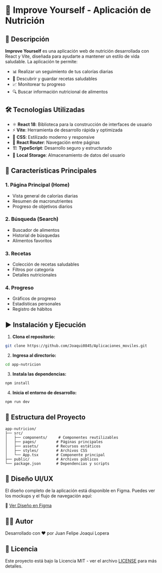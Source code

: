 # 📱 Improve Yourself - Aplicación de Nutrición

## 📖 Descripción

**Improve Yourself** es una aplicación web de nutrición desarrollada con React y Vite, diseñada para ayudarte a mantener un estilo de vida saludable. La aplicación te permite:

- 📊 Realizar un seguimiento de tus calorías diarias
- 🍳 Descubrir y guardar recetas saludables
- 📈 Monitorear tu progreso
- 🔍 Buscar información nutricional de alimentos

## 🛠 Tecnologías Utilizadas

- ⚛️ **React 18**: Biblioteca para la construcción de interfaces de usuario
- ⚡ **Vite**: Herramienta de desarrollo rápida y optimizada
- 🎨 **CSS**: Estilizado moderno y responsive
- 📱 **React Router**: Navegación entre páginas
- 🏗 **TypeScript**: Desarrollo seguro y estructurado
- 💾 **Local Storage**: Almacenamiento de datos del usuario

## 📱 Características Principales

### 1. Página Principal (Home)
- Vista general de calorías diarias
- Resumen de macronutrientes
- Progreso de objetivos diarios

### 2. Búsqueda (Search)
- Buscador de alimentos
- Historial de búsquedas
- Alimentos favoritos

### 3. Recetas
- Colección de recetas saludables
- Filtros por categoría
- Detalles nutricionales

### 4. Progreso
- Gráficos de progreso
- Estadísticas personales
- Registro de hábitos

## ▶️ Instalación y Ejecución

1. **Clona el repositorio:**
```bash
git clone https://github.com/Joaqui0845/Aplicaciones_moviles.git
```

2. **Ingresa al directorio:**
```bash
cd app-nutricion
```

3. **Instala las dependencias:**
```bash
npm install
```

4. **Inicia el entorno de desarrollo:**
```bash
npm run dev
```

## 📁 Estructura del Proyecto

```
app-nutricion/
├── src/
│   ├── components/     # Componentes reutilizables
│   ├── pages/         # Páginas principales
│   ├── assets/        # Recursos estáticos
│   ├── styles/        # Archivos CSS
│   └── App.tsx        # Componente principal
├── public/            # Archivos públicos
└── package.json       # Dependencias y scripts
```

## 🎨 Diseño UI/UX

El diseño completo de la aplicación está disponible en Figma. Puedes ver los mockups y el flujo de navegación aquí:

🔗 [Ver Diseño en Figma](https://www.figma.com/proto/8kbf0pXVXMgAN4uhQO9Iyv/Improve-Yourself?node-id=45-2&starting-point-node-id=45%3A2&t=2VD8JLIkYP2qVeyW-1)

## 👨‍💻 Autor

Desarrollado con ❤️ por Juan Felipe Joaqui Lopera

## 📄 Licencia

Este proyecto está bajo la Licencia MIT - ver el archivo [LICENSE](LICENSE) para más detalles.
